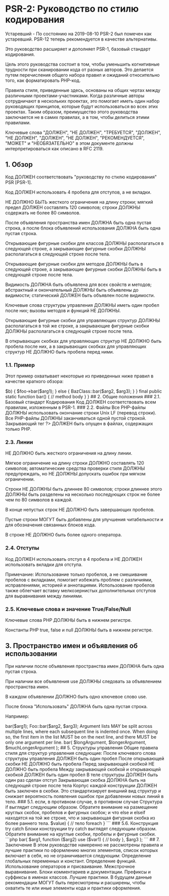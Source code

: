 # PSR-2: Руководство по стилю кодирования
Устаревший - По состоянию на 2019-08-10 PSR-2 был помечен как устаревший. PSR-12 теперь рекомендуется в качестве альтернативы.

Это руководство расширяет и дополняет PSR-1, базовый стандарт кодирования.

Цель этого руководства состоит в том, чтобы уменьшить когнитивные трудности при сканировании кода от разных авторов. Это делается путем перечисления общего набора правил и ожиданий относительно того, как форматировать PHP-код.

Правила стиля, приведенные здесь, основаны на общих чертах между различными проектами-участниками. Когда различные авторы сотрудничают в нескольких проектах, это помогает иметь один набор руководящих принципов, которые будут использоваться во всех этих проектах. Таким образом, преимущество этого руководства заключается не в самих правилах, а в том, чтобы делиться этими правилами.

Ключевые слова "ДОЛЖЕН", "НЕ ДОЛЖЕН", "ТРЕБУЕТСЯ", "ДОЛЖЕН", "НЕ ДОЛЖЕН", "ДОЛЖЕН", "НЕ ДОЛЖЕН", "РЕКОМЕНДУЕТСЯ", "МОЖЕТ" и "НЕОБЯЗАТЕЛЬНО" в этом документе должны интерпретироваться как описано в RFC 2119.

## 1. Обзор
Код ДОЛЖЕН соответствовать "руководству по стилю кодирования" PSR [PSR-1].

Код ДОЛЖЕН использовать 4 пробела для отступов, а не вкладки.

НЕ ДОЛЖНО БЫТЬ жесткого ограничения на длину строки; мягкий предел ДОЛЖЕН составлять 120 символов; строки ДОЛЖНЫ содержать не более 80 символов.

После объявления пространства имен ДОЛЖНА быть одна пустая строка, а после блока объявлений использования ДОЛЖНА быть одна пустая строка.

Открывающие фигурные скобки для классов ДОЛЖНЫ располагаться в следующей строке, а закрывающие фигурные скобки ДОЛЖНЫ располагаться в следующей строке после тела.

Открывающие фигурные скобки для методов ДОЛЖНЫ быть в следующей строке, а закрывающие фигурные скобки ДОЛЖНЫ быть в следующей строке после тела.

Видимость ДОЛЖНА быть объявлена для всех свойств и методов; абстрактный и окончательный ДОЛЖНЫ быть объявлены до видимости; статический ДОЛЖЕН быть объявлен после видимости.

Ключевые слова структуры управления ДОЛЖНЫ иметь один пробел после них; вызовы методов и функций НЕ ДОЛЖНЫ.

Открывающие фигурные скобки для управляющих структур ДОЛЖНЫ располагаться в той же строке, а закрывающие фигурные скобки ДОЛЖНЫ располагаться в следующей строке после тела.

В открывающих скобках для управляющих структур НЕ ДОЛЖНО быть пробела после них, а в закрывающих скобках для управляющих структур НЕ ДОЛЖНО быть пробела перед ними.

### 1.1. Пример
Этот пример охватывает некоторые из приведенных ниже правил в качестве краткого обзора:

<?php
namespace Vendor\Package;

use FooInterface;
use BarClass as Bar;
use OtherVendor\OtherPackage\BazClass;

class Foo extends Bar implements FooInterface
{
    public function sampleMethod($a, $b = null)
    {
        if ($a === $b) {
            bar();
        } elseif ($a > $b) {
            $foo->bar($arg1);
        } else {
            BazClass::bar($arg2, $arg3);
        }
    }

    final public static function bar()
    {
        // method body
    }
}

## 2. Общие положения
### 2.1. Базовый стандарт Кодирования
Код ДОЛЖЕН соответствовать всем правилам, изложенным в PSR-1.

### 2.2. Файлы
Все PHP-файлы ДОЛЖНЫ использовать окончание строки Unix LF (перевод строки).

Все PHP-файлы ДОЛЖНЫ заканчиваться одной пустой строкой.

Закрывающий тег ?> ДОЛЖЕН быть опущен в файлах, содержащих только PHP.

### 2.3. Линии
НЕ ДОЛЖНО быть жесткого ограничения на длину линии.

Мягкое ограничение на длину строки ДОЛЖНО составлять 120 символов; автоматические средства проверки стиля ДОЛЖНЫ предупреждать, но НЕ ДОЛЖНЫ допускать ошибок при мягком ограничении.

Строки НЕ ДОЛЖНЫ быть длиннее 80 символов; строки длиннее этого ДОЛЖНЫ быть разделены на несколько последующих строк не более чем по 80 символов в каждой.

В конце непустых строк НЕ ДОЛЖНО быть завершающих пробелов.

Пустые строки МОГУТ быть добавлены для улучшения читабельности и для обозначения связанных блоков кода.

В строке НЕ ДОЛЖНО быть более одного оператора.

### 2.4. Отступы
Код ДОЛЖЕН использовать отступ в 4 пробела и НЕ ДОЛЖЕН использовать вкладки для отступа.

Примечание: Использование только пробелов, а не смешивание пробелов с вкладками, помогает избежать проблем с различиями, исправлениями, историей и аннотациями. Использование пробелов также облегчает вставку мелкозернистых дополнительных отступов для выравнивания между линиями.

### 2.5. Ключевые слова и значение True/False/Null
Ключевые слова PHP ДОЛЖНЫ быть в нижнем регистре.

Константы PHP true, false и null ДОЛЖНЫ быть в нижнем регистре.

## 3. Пространство имен и объявления об использовании
При наличии после объявления пространства имен ДОЛЖНА быть одна пустая строка.

При наличии все объявления use ДОЛЖНЫ следовать за объявлением пространства имен.

В каждом объявлении ДОЛЖНО быть одно ключевое слово use.

После блока "Использовать" ДОЛЖНА быть одна пустая строка.

Например:

<?php
namespace Vendor\Package;

use FooClass;
use BarClass as Bar;
use OtherVendor\OtherPackage\BazClass;

// ... additional PHP code ...

## 4. Классы, свойства и методы
Термин "класс" относится ко всем классам, интерфейсам и признакам.

### 4.1. Расширяет и внедряет
Ключевые слова extends и implements ДОЛЖНЫ быть объявлены в той же строке, что и имя класса.

Открывающая скобка для класса ДОЛЖНА располагаться в отдельной строке; закрывающая скобка для класса ДОЛЖНА располагаться в следующей строке после тела.

<?php
namespace Vendor\Package;

use FooClass;
use BarClass as Bar;
use OtherVendor\OtherPackage\BazClass;

class ClassName extends ParentClass implements \ArrayAccess, \Countable
{
    // constants, properties, methods
}


Списки инструментов МОГУТ быть разделены на несколько строк, где каждая последующая строка имеет отступ один раз. При этом первый элемент в списке ДОЛЖЕН находиться в следующей строке, и в каждой строке ДОЛЖЕН быть только один интерфейс.

<?php
namespace Vendor\Package;

use FooClass;
use BarClass as Bar;
use OtherVendor\OtherPackage\BazClass;

class ClassName extends ParentClass implements
    \ArrayAccess,
    \Countable,
    \Serializable
{
    // constants, properties, methods
}

### 4.2. Свойства
Видимость ДОЛЖНА быть объявлена для всех свойств.

Ключевое слово var НЕ ДОЛЖНО использоваться для объявления свойства.

В каждом заявлении НЕ ДОЛЖНО быть объявлено более одного свойства.

Имена свойств НЕ ДОЛЖНЫ иметь префикса с одним подчеркиванием для обозначения защищенной или частной видимости.

Объявление свойства выглядит следующим образом.

<?php
namespace Vendor\Package;

class ClassName
{
    public $foo = null;
}

### 4.3. Методы
Видимость ДОЛЖНА быть объявлена для всех методов.

Имена методов НЕ ДОЛЖНЫ иметь префикса с одним подчеркиванием для обозначения защищенной или частной видимости.

Имена методов НЕ ДОЛЖНЫ объявляться с пробелом после имени метода. Открывающая скобка ДОЛЖНА идти по своей собственной строке, а закрывающая скобка ДОЛЖНА идти по следующей строке, следующей за телом. После открывающей скобки НЕ ДОЛЖНО быть пробела, а перед закрывающей скобкой НЕ ДОЛЖНО быть пробела.

Объявление метода выглядит следующим образом. Обратите внимание на размещение круглых скобок, запятых, пробелов и фигурных скобок:

<?php
namespace Vendor\Package;

class ClassName
{
    public function fooBarBaz($arg1, &$arg2, $arg3 = [])
    {
        // method body
    }
}

### 4.4. Аргументы метода
В списке аргументов НЕ ДОЛЖНО быть пробела перед каждой запятой, и после каждой запятой ДОЛЖНО быть по одному пробелу.

Аргументы метода со значениями по умолчанию ДОЛЖНЫ располагаться в конце списка аргументов.

<?php
namespace Vendor\Package;

class ClassName
{
    public function foo($arg1, &$arg2, $arg3 = [])
    {
        // method body
    }
}

Списки аргументов МОГУТ быть разделены на несколько строк, где каждая последующая строка имеет отступ один раз. При этом первый элемент списка ДОЛЖЕН находиться в следующей строке, и в каждой строке ДОЛЖЕН быть только один аргумент.

Когда список аргументов разделен на несколько строк, закрывающая скобка и открывающая скобка ДОЛЖНЫ располагаться вместе в отдельной строке с одним пробелом между ними.

<?php
namespace Vendor\Package;

class ClassName
{
    public function aVeryLongMethodName(
        ClassTypeHint $arg1,
        &$arg2,
        array $arg3 = []
    ) {
        // method body
    }
}

### 4.5. абстрактный, окончательный и статический
При наличии абстрактные и окончательные объявления ДОЛЖНЫ предшествовать объявлению видимости.

При наличии статическое объявление ДОЛЖНО следовать за объявлением видимости.

<?php
namespace Vendor\Package;

abstract class ClassName
{
    protected static $foo;

    abstract protected function zim();

    final public static function bar()
    {
        // method body
    }
}

### 4.6. Вызовы методов и функций
При вызове метода или функции НЕ ДОЛЖНО быть пробела между именем метода или функции и открывающей скобкой, не ДОЛЖНО быть пробела после открывающей скобки и НЕ ДОЛЖНО быть пробела перед закрывающей скобкой. В списке аргументов НЕ ДОЛЖНО быть пробела перед каждой запятой, и после каждой запятой ДОЛЖНО быть по одному пробелу.

<?php
bar();
$foo->bar($arg1);
Foo::bar($arg2, $arg3);
Argument lists MAY be split across multiple lines, where each subsequent line is indented once. When doing so, the first item in the list MUST be on the next line, and there MUST be only one argument per line.

<?php
$foo->bar(
    $longArgument,
    $longerArgument,
    $muchLongerArgument
);

## 5. Структуры управления
Общие правила стиля для структур управления следующие:

После ключевого слова структуры управления ДОЛЖЕН быть один пробел
После открывающей скобки НЕ ДОЛЖНО быть пробела
Перед закрывающей скобкой НЕ ДОЛЖНО быть пробела
Между закрывающей скобкой и открывающей скобкой ДОЛЖЕН быть один пробел
В теле структуры ДОЛЖЕН быть один раз сделан отступ
Закрывающая скобка ДОЛЖНА быть на следующей строке после тела
Корпус каждой конструкции ДОЛЖЕН быть заключен в скобки. Это стандартизирует внешний вид структур и снижает вероятность появления ошибок при добавлении новых линий в тело.

### 5.1. если, в противном случае, в противном случае
Структура if выглядит следующим образом. Обратите внимание на размещение круглых скобок, пробелов и фигурных скобок; и что else и elseif находятся на той же строке, что и закрывающая фигурная скобка из более раннего тела.

<?php
if ($expr1) {
    // if body
} elseif ($expr2) {
    // elseif body
} else {
    // else body;
}

Ключевое слово elseif СЛЕДУЕТ использовать вместо другого, если так, чтобы все ключевые слова управления выглядели как отдельные слова.

### 5.2. switch, case
Конструкция switch выглядит следующим образом. Обратите внимание на круглые скобки, пробелы и фигурные скобки. Выражение case ДОЛЖНО быть смещено на один отступ (четыре пробела) от switch, а ключевое слово break (или иное слово, обозначающее выход из конструкции) ДОЛЖНО располагаться на том же уровне отступов, что и тело case. В том случае, когда в непустом теле case умышленно не используется break, ДОЛЖЕН быть комментарий в стиле // no break.

```php
<?php
switch ($expr) {
    case 0:
        echo 'First case, with a break';
        break;
    case 1:
        echo 'Second case, which falls through';
        // no break
    case 2:
    case 3:
    case 4:
        echo 'Third case, return instead of break';
        return;
    default:
        echo 'Default case';
        break;
}
```

### 5.3. Конструкции while и do while
Конструкция while выглядит следующим образом. Обратите внимание на круглые скобки, пробелы и фигурные скобки.

```php
<?php
while ($expr) {
    // тело конструкции
}
```
Соответственно, конструкция do while выглядит следующим образом. Обратите внимание на круглые скобки, пробелы и фигурные скобки.

```php
<?php
do {
    // тело конструкции
} while ($expr);
```

### 5.4. Конструкция for
Конструкция for выглядит следующим образом. Обратите внимание на круглые скобки, пробелы и фигурные скобки.

```php
<?php
for ($i = 0; $i < 10; $i++) {
    // тело for
}
```

### 5.5. Конструкция foreach
Конструкция foreach выглядит следующим образом. Обратите внимание на круглые скобки, пробелы и фигурные скобки.

```php
<?php
foreach ($iterable as $key => $value) {
    // тело foreach
}
```

### 5.6. Конструкция try catch
Блоки конструкции try catch выглядят следующим образом. Обратите внимание на круглые скобки, пробелы и фигурные скобки.

```php
<?php
try {
    // тело try
} catch (FirstExceptionType $e) {
    // тело catch
} catch (OtherExceptionType $e) {
    // тело catch
}
```

## 6. Замыкания
Замыкания ДОЛЖНЫ описываться с использованием пробела после ключевого слова function и пробелами до и после ключевого слова use.
Открывающая фигурная скобка ДОЛЖНА располагаться на одной строке с именем замыкания строке, а закрывающая фигурная скобка ДОЛЖНА располагаться на следующей строке после тела замыкания.
После открывающей круглой скобки и перед закрывающей круглой скобкой в списке аргументов или переменных НЕ ДОЛЖНО быть пробела.
В списке аргументов или переменных НЕ ДОЛЖНО быть пробелов перед запятыми, но ДОЛЖЕН быть один пробел после каждой запятой.
Аргументы замыкания со значениями по умолчанию ДОЛЖНЫ располагаться в конце списка (после аргументов без значений по умолчанию). {Примечание переводчика: и тут дело не в красоте, нарушение этого правила может привести ко вполне явным ошибкам выполнения программы, когда аргументу без значения по умолчанию «не хватит» значения при вызове.}
Описание замыкания выглядит следующим образом. Обратите внимание на круглые скобки, запятые, пробелы и фигурные скобки.

```php
<?php
$closureWithArgs = function ($arg1, $arg2) {
    // тело
};
 
$closureWithArgsAndVars = function ($arg1, $arg2) use ($var1, $var2) {
    // тело
};
```

Список аргументов и переменных МОЖЕТ быть разделён на несколько строк, каждая из которых дополнена слева одним отступом (четырьмя пробелами). В таком случае первый элемент списка ДОЛЖЕН начинаться с новой строки, и в каждой строке ДОЛЖЕН быть указан только один элемент.

Когда последний список (аргументов или переменных) разделён на несколько строк, закрывающая круглая скобка и открывающая фигурная скобка ДОЛЖНЫ располагаться на одной строке и быть разделены одним пробелом.

Ниже представлены примеры замыканий со списком аргументов и без него, а также со списком переменных, располагающимся на нескольких строках.

```php
<?php
$longArgs_noVars = function (
    $longArgument,
    $longerArgument,
    $muchLongerArgument
) {
   // body
};
 
$noArgs_longVars = function () use (
    $longVar1,
    $longerVar2,
    $muchLongerVar3
) {
   // body
};
 
$longArgs_longVars = function (
    $longArgument,
    $longerArgument,
    $muchLongerArgument
) use (
    $longVar1,
    $longerVar2,
    $muchLongerVar3
) {
   // body
};
 
$longArgs_shortVars = function (
    $longArgument,
    $longerArgument,
    $muchLongerArgument
) use ($var1) {
   // body
};
 
$shortArgs_longVars = function ($arg) use (
    $longVar1,
    $longerVar2,
    $muchLongerVar3
) {
   // body
};
```

Обратите внимание, что правила оформления замыканий также распространяются на случай, когда замыкание используется в качестве аргумента прямо в вызове функции или метода.

```php
<?php
$foo->bar(
    $arg1,
    function ($arg2) use ($var1) {
        // body
    },
    $arg3
);
```

## 7. Заключение
В этом руководстве намеренно не рассмотрены правила и лучшие практики по оформлению многих элементов, список которых включает в себя, но не ограничивается следующим:

Определение глобальных переменных и констант.
Определение функций.
Использование операторов и присваивание.
Межстрочное выравнивание.
Блоки комментариев и документации.
Префиксы и суффиксы в именах классов.
Лучшие практики.
В будущем данные рекомендации МОГУТ быть пересмотрены и расширены, чтобы охватить те или иные элементы кода и практики оформления.